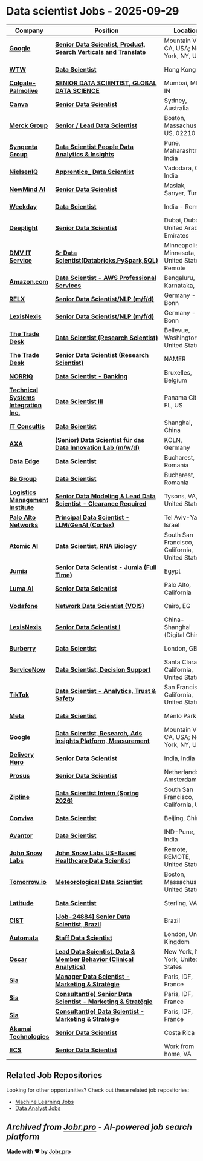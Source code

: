 # Data scientist Jobs - 2025-09-29

| Company | Position | Location | Type | Date |
| ------- | -------- | -------- | ---- | ------ |
| **[Google](https://www.google.com/)** | **[Senior Data Scientist, Product, Search Verticals and Translate](https://jobr.pro/job/28931271/senior-data-scientist-product-search-verticals-and-translate?utm_source=github&utm_medium=repo&utm_campaign=github-data-science-jobs)** | Mountain View, CA, USA; New York, NY, USA | On Site | Sep 29 |
| **[WTW](https://www.wtwco.com/)** | **[Data Scientist](https://jobr.pro/job/28928269/data-scientist?utm_source=github&utm_medium=repo&utm_campaign=github-data-science-jobs)** | Hong Kong | On Site | Sep 29 |
| **[Colgate-Palmolive](https://www.colgatepalmolive.com/)** | **[SENIOR DATA SCIENTIST, GLOBAL DATA SCIENCE](https://jobr.pro/job/28906241/senior-data-scientist-global-data-science?utm_source=github&utm_medium=repo&utm_campaign=github-data-science-jobs)** | Mumbai, MH, IN | Remote | Sep 29 |
| **[Canva](https://www.canva.com)** | **[Senior Data Scientist](https://jobr.pro/job/28905577/senior-data-scientist?utm_source=github&utm_medium=repo&utm_campaign=github-data-science-jobs)** | Sydney, Australia | On Site | Sep 29 |
| **[Merck Group](https://www.merckgroup.com/)** | **[Senior / Lead Data Scientist](https://jobr.pro/job/28902415/senior-lead-data-scientist?utm_source=github&utm_medium=repo&utm_campaign=github-data-science-jobs)** | Boston, Massachusetts, US, 02210 | On Site | Sep 29 |
| **[Syngenta Group](https://www.syngenta.com)** | **[Data Scientist People Data Analytics & Insights](https://jobr.pro/job/28907164/data-scientist-people-data-analytics-insights?utm_source=github&utm_medium=repo&utm_campaign=github-data-science-jobs)** | Pune, Maharashtra, India | On Site | Sep 29 |
| **[NielsenIQ](https://nielseniq.com)** | **[Apprentice_ Data Scientist](https://jobr.pro/job/28906151/apprentice-data-scientist?utm_source=github&utm_medium=repo&utm_campaign=github-data-science-jobs)** | Vadodara, GJ, India | On Site | Sep 29 |
| **[NewMind AI](https://newmind.ai)** | **[Senior Data Scientist](https://jobr.pro/job/28927839/senior-data-scientist?utm_source=github&utm_medium=repo&utm_campaign=github-data-science-jobs)** | Maslak, Sarıyer, Turkey | On Site | Sep 29 |
| **[Weekday](https://www.weekday.works)** | **[Data Scientist](https://jobr.pro/job/28921419/data-scientist?utm_source=github&utm_medium=repo&utm_campaign=github-data-science-jobs)** | India - Remote | Remote | Sep 29 |
| **[Deeplight](https://www.deeplight.insure/)** | **[Senior Data Scientist](https://jobr.pro/job/28928149/senior-data-scientist?utm_source=github&utm_medium=repo&utm_campaign=github-data-science-jobs)** | Dubai, Dubai, United Arab Emirates | On Site | Sep 29 |
| **[DMV IT Service](https://www.dmvitservice.com/)** | **[Sr Data Scientist(Databricks,PySpark,SQL)](https://jobr.pro/job/28931090/sr-data-scientistdatabrickspysparksql?utm_source=github&utm_medium=repo&utm_campaign=github-data-science-jobs)** | Minneapolis, Minnesota, United States - Remote | Remote | Sep 29 |
| **[Amazon.com](https://www.amazon.com/)** | **[Data Scientist - AWS Professional Services](https://jobr.pro/job/28897529/data-scientist-aws-professional-services?utm_source=github&utm_medium=repo&utm_campaign=github-data-science-jobs)** | Bengaluru, Karnataka, IND | On Site | Sep 29 |
| **[RELX](https://www.relx.com/)** | **[Senior Data Scientist/NLP (m/f/d)](https://jobr.pro/job/28924731/senior-data-scientistnlp-mfd?utm_source=github&utm_medium=repo&utm_campaign=github-data-science-jobs)** | Germany -Bonn | On Site | Sep 29 |
| **[LexisNexis](https://www.lexisnexis.com/)** | **[Senior Data Scientist/NLP (m/f/d)](https://jobr.pro/job/28922594/senior-data-scientistnlp-mfd?utm_source=github&utm_medium=repo&utm_campaign=github-data-science-jobs)** | Germany -Bonn | On Site | Sep 29 |
| **[The Trade Desk](https://www.thetradedesk.com/)** | **[Data Scientist (Research Scientist)](https://jobr.pro/job/28900834/data-scientist-research-scientist?utm_source=github&utm_medium=repo&utm_campaign=github-data-science-jobs)** | Bellevue, Washington, United States | On Site | Sep 28 |
| **[The Trade Desk](https://www.thetradedesk.com/)** | **[Senior Data Scientist (Research Scientist)](https://jobr.pro/job/28900835/senior-data-scientist-research-scientist?utm_source=github&utm_medium=repo&utm_campaign=github-data-science-jobs)** | NAMER | On Site | Sep 28 |
| **[NORRIQ](https://norriq.com/)** | **[Data Scientist - Banking](https://jobr.pro/job/28931662/data-scientist-banking?utm_source=github&utm_medium=repo&utm_campaign=github-data-science-jobs)** | Bruxelles, Belgium | On Site | Sep 28 |
| **[Technical Systems Integration Inc.](https://tecsysint.com/)** | **[Data Scientist III](https://jobr.pro/job/28922385/data-scientist-iii?utm_source=github&utm_medium=repo&utm_campaign=github-data-science-jobs)** | Panama City, FL, US | On Site | Sep 28 |
| **[IT Consultis](https://it-consultis.com/)** | **[Data Scientist](https://jobr.pro/job/28921674/data-scientist?utm_source=github&utm_medium=repo&utm_campaign=github-data-science-jobs)** | Shanghai, China | On Site | Sep 28 |
| **[AXA](https://www.axa.de/)** | **[(Senior) Data Scientist für das Data Innovation Lab (m/w/d)](https://jobr.pro/job/28918886/senior-data-scientist-fur-das-data-innovation-lab-mwd?utm_source=github&utm_medium=repo&utm_campaign=github-data-science-jobs)** | KÖLN, Germany | On Site | Sep 28 |
| **[Data Edge](https://www.data-edge.eu/)** | **[Data Scientist](https://jobr.pro/job/28917372/data-scientist?utm_source=github&utm_medium=repo&utm_campaign=github-data-science-jobs)** | Bucharest, Romania | On Site | Sep 28 |
| **[Be Group](https://www.be-tse.it/)** | **[Data Scientist](https://jobr.pro/job/28915371/data-scientist?utm_source=github&utm_medium=repo&utm_campaign=github-data-science-jobs)** | Bucharest, Romania | On Site | Sep 28 |
| **[Logistics Management Institute](https://www.lmi.org)** | **[Senior Data Modeling & Lead Data Scientist - Clearance Required](https://jobr.pro/job/28915361/senior-data-modeling-lead-data-scientist-clearance-required?utm_source=github&utm_medium=repo&utm_campaign=github-data-science-jobs)** | Tysons, VA, United States | On Site | Sep 28 |
| **[Palo Alto Networks](https://www.paloaltonetworks.com)** | **[Principal Data Scientist - LLM/GenAI (Cortex)](https://jobr.pro/job/28897081/principal-data-scientist-llmgenai-cortex?utm_source=github&utm_medium=repo&utm_campaign=github-data-science-jobs)** | Tel Aviv-Yafo, Israel | On Site | Sep 28 |
| **[Atomic AI](https://atomic.ai/)** | **[Data Scientist, RNA Biology](https://jobr.pro/job/28898376/data-scientist-rna-biology?utm_source=github&utm_medium=repo&utm_campaign=github-data-science-jobs)** | South San Francisco, California, United States | On Site | Sep 28 |
| **[Jumia](https://www.jumia.com/)** | **[Senior Data Scientist - Jumia (Full Time)](https://jobr.pro/job/28898172/senior-data-scientist-jumia-full-time?utm_source=github&utm_medium=repo&utm_campaign=github-data-science-jobs)** | Egypt | On Site | Sep 28 |
| **[Luma AI](https://lumalabs.ai/)** | **[Senior Data Scientist](https://jobr.pro/job/28897920/senior-data-scientist?utm_source=github&utm_medium=repo&utm_campaign=github-data-science-jobs)** | Palo Alto, California | On Site | Sep 28 |
| **[Vodafone](https://www.vodafone.com)** | **[Network Data Scientist (VOIS)](https://jobr.pro/job/28900467/network-data-scientist-vois?utm_source=github&utm_medium=repo&utm_campaign=github-data-science-jobs)** | Cairo, EG | On Site | Sep 28 |
| **[LexisNexis](https://www.lexisnexis.com/)** | **[Senior Data Scientist I](https://jobr.pro/job/28922599/senior-data-scientist-i?utm_source=github&utm_medium=repo&utm_campaign=github-data-science-jobs)** | China-Shanghai (Digital China) | On Site | Sep 28 |
| **[Burberry](https://www.burberry.com)** | **[Data Scientist](https://jobr.pro/job/28908703/data-scientist?utm_source=github&utm_medium=repo&utm_campaign=github-data-science-jobs)** | London, GB | On Site | Sep 28 |
| **[ServiceNow](https://www.servicenow.com)** | **[Data Scientist, Decision Support](https://jobr.pro/job/28896768/data-scientist-decision-support?utm_source=github&utm_medium=repo&utm_campaign=github-data-science-jobs)** | Santa Clara, California, United States | On Site | Sep 27 |
| **[TikTok](https://www.tiktok.com/)** | **[Data Scientist - Analytics, Trust & Safety](https://jobr.pro/job/28874018/data-scientist-analytics-trust-safety?utm_source=github&utm_medium=repo&utm_campaign=github-data-science-jobs)** | San Francisco, California, United States | On Site | Sep 27 |
| **[Meta](https://www.meta.com/)** | **[Data Scientist](https://jobr.pro/job/28871130/data-scientist?utm_source=github&utm_medium=repo&utm_campaign=github-data-science-jobs)** | Menlo Park, CA | On Site | Sep 27 |
| **[Google](https://www.google.com/)** | **[Data Scientist, Research, Ads Insights Platform, Measurement](https://jobr.pro/job/28870628/data-scientist-research-ads-insights-platform-measurement?utm_source=github&utm_medium=repo&utm_campaign=github-data-science-jobs)** | Mountain View, CA, USA; New York, NY, USA | On Site | Sep 27 |
| **[Delivery Hero](https://www.deliveryhero.com)** | **[Senior Data Scientist](https://jobr.pro/job/28875210/senior-data-scientist?utm_source=github&utm_medium=repo&utm_campaign=github-data-science-jobs)** | India, India | On Site | Sep 27 |
| **[Prosus](https://www.prosus.com/)** | **[Senior Data Scientist](https://jobr.pro/job/28850374/senior-data-scientist?utm_source=github&utm_medium=repo&utm_campaign=github-data-science-jobs)** | Netherlands - Amsterdam | On Site | Sep 27 |
| **[Zipline](https://www.flyzipline.com/)** | **[Data Scientist Intern (Spring 2026)](https://jobr.pro/job/28840989/data-scientist-intern-spring-2026?utm_source=github&utm_medium=repo&utm_campaign=github-data-science-jobs)** | South San Francisco, California, USA | On Site | Sep 27 |
| **[Conviva](https://www.conviva.com/)** | **[Data Scientist](https://jobr.pro/job/28849096/data-scientist?utm_source=github&utm_medium=repo&utm_campaign=github-data-science-jobs)** | Beijing, China | On Site | Sep 27 |
| **[Avantor](https://avantorsciences.com/)** | **[Data Scientist](https://jobr.pro/job/28896125/data-scientist?utm_source=github&utm_medium=repo&utm_campaign=github-data-science-jobs)** | IND-Pune, India | On Site | Sep 27 |
| **[John Snow Labs](https://www.johnsnowlabs.com/)** | **[John Snow Labs US-Based Healthcare Data Scientist](https://jobr.pro/job/28832434/john-snow-labs-us-based-healthcare-data-scientist?utm_source=github&utm_medium=repo&utm_campaign=github-data-science-jobs)** | Remote, REMOTE, United States | Remote | Sep 26 |
| **[Tomorrow.io](https://www.tomorrow.io/)** | **[Meteorological Data Scientist](https://jobr.pro/job/28837561/meteorological-data-scientist?utm_source=github&utm_medium=repo&utm_campaign=github-data-science-jobs)** | Boston, Massachusetts, United States | On Site | Sep 26 |
| **[Latitude](https://www.latitudeinc.net)** | **[Data Scientist](https://jobr.pro/job/28842496/data-scientist?utm_source=github&utm_medium=repo&utm_campaign=github-data-science-jobs)** | Sterling, VA | On Site | Sep 26 |
| **[CI&T](https://ciandt.com/)** | **[\[Job-24884\] Senior Data Scientist, Brazil](https://jobr.pro/job/28841429/job-24884-senior-data-scientist-brazil?utm_source=github&utm_medium=repo&utm_campaign=github-data-science-jobs)** | Brazil | On Site | Sep 26 |
| **[Automata](https://www.automata.tech)** | **[Staff Data Scientist](https://jobr.pro/job/28873666/staff-data-scientist?utm_source=github&utm_medium=repo&utm_campaign=github-data-science-jobs)** | London, United Kingdom | On Site | Sep 26 |
| **[Oscar](https://www.hioscar.com/)** | **[Lead Data Scientist, Data & Member Behavior (Clinical Analytics)](https://jobr.pro/job/28845601/lead-data-scientist-data-member-behavior-clinical-analytics?utm_source=github&utm_medium=repo&utm_campaign=github-data-science-jobs)** | New York, New York, United States | On Site | Sep 26 |
| **[Sia](https://www.sia-partners.com)** | **[Manager Data Scientist - Marketing & Stratégie](https://jobr.pro/job/28832446/manager-data-scientist-marketing-strategie?utm_source=github&utm_medium=repo&utm_campaign=github-data-science-jobs)** | Paris, IDF, France | On Site | Sep 26 |
| **[Sia](https://www.sia-partners.com)** | **[Consultant(e) Senior Data Scientist - Marketing & Stratégie](https://jobr.pro/job/28832447/consultante-senior-data-scientist-marketing-strategie?utm_source=github&utm_medium=repo&utm_campaign=github-data-science-jobs)** | Paris, IDF, France | On Site | Sep 26 |
| **[Sia](https://www.sia-partners.com)** | **[Consultant(e) Data Scientist - Marketing & Stratégie](https://jobr.pro/job/28832449/consultante-data-scientist-marketing-strategie?utm_source=github&utm_medium=repo&utm_campaign=github-data-science-jobs)** | Paris, IDF, France | On Site | Sep 26 |
| **[Akamai Technologies](https://www.akamai.com/)** | **[Senior Data Scientist](https://jobr.pro/job/28869731/senior-data-scientist?utm_source=github&utm_medium=repo&utm_campaign=github-data-science-jobs)** | Costa Rica | Remote | Sep 26 |
| **[ECS](https://ecstech.com/)** | **[Senior Data Scientist](https://jobr.pro/job/28818302/senior-data-scientist?utm_source=github&utm_medium=repo&utm_campaign=github-data-science-jobs)** | Work from home, VA | Remote | Sep 26 |

## Related Job Repositories

Looking for other opportunities? Check out these related job repositories:

- [Machine Learning Jobs](https://github.com/jobs-jobr-pro/Machine-Learning-Jobs)
- [Data Analyst Jobs](https://github.com/jobs-jobr-pro/Data-Analyst-Jobs)



*Archived from [Jobr.pro](https://jobr.pro?utm_source=github&utm_medium=repo&utm_campaign=github-data-science-jobs) - AI-powered job search platform*
---

**Made with ❤️ by [Jobr.pro](https://jobr.pro?utm_source=github&utm_medium=repo&utm_campaign=github-data-science-jobs)**